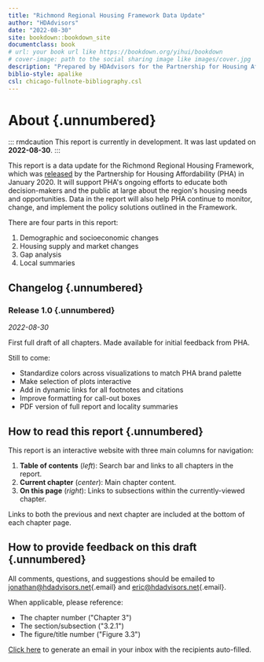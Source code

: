 ```yaml
---
title: "Richmond Regional Housing Framework Data Update"
author: "HDAdvisors"
date: "2022-08-30"
site: bookdown::bookdown_site
documentclass: book
# url: your book url like https://bookdown.org/yihui/bookdown
# cover-image: path to the social sharing image like images/cover.jpg
description: "Prepared by HDAdvisors for the Partnership for Housing Affordability."
biblio-style: apalike
csl: chicago-fullnote-bibliography.csl
---
```


# About {.unnumbered}

::: rmdcaution
This report is currently in development. It was last updated on **2022-08-30**.
:::

This report is a data update for the Richmond Regional Housing Framework, which was [released](https://pharva.com/framework/about-the-framework/) by the Partnership for Housing Affordability (PHA) in January 2020. It will support PHA's ongoing efforts to educate both decision-makers and the public at large about the region's housing needs and opportunities. Data in the report will also help PHA continue to monitor, change, and implement the policy solutions outlined in the Framework.

There are four parts in this report:

1.  Demographic and socioeconomic changes
2.  Housing supply and market changes
3.  Gap analysis
4.  Local summaries

## Changelog {.unnumbered}

### Release 1.0 {.unnumbered}

*2022-08-30*

First full draft of all chapters. Made available for initial feedback from PHA.

Still to come:

-   Standardize colors across visualizations to match PHA brand palette
-   Make selection of plots interactive
-   Add in dynamic links for all footnotes and citations
-   Improve formatting for call-out boxes
-   PDF version of full report and locality summaries

## How to read this report {.unnumbered}

This report is an interactive website with three main columns for navigation:

1.  **Table of contents** (*left*): Search bar and links to all chapters in the report.
2.  **Current chapter** (*center*): Main chapter content.
3.  **On this page** (*right*): Links to subsections within the currently-viewed chapter.

Links to both the previous and next chapter are included at the bottom of each chapter page.

## How to provide feedback on this draft {.unnumbered}

All comments, questions, and suggestions should be emailed to [jonathan\@hdadvisors.net](mailto:jonathan@hdadvisors.net){.email} and [eric\@hdadvisors.net](mailto:eric@hdadvisors.net){.email}.

When applicable, please reference:

-   The chapter number ("Chapter 3")
-   The section/subsection ("3.2.1")
-   The figure/title number ("Figure 3.3")

[Click here](mailto:jonathan@hdadvisors.net,eric@hdadvisors.net) to generate an email in your inbox with the recipients auto-filled.
